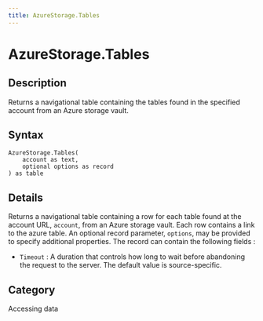 ```yaml
---
title: AzureStorage.Tables
---
```


# AzureStorage.Tables


## Description

Returns a navigational table containing the tables found in the specified account from an Azure storage vault.


## Syntax

```powerquery
AzureStorage.Tables(
    account as text,
    optional options as record
) as table
```


## Details

Returns a navigational table containing a row for each table found at the account URL, <code>account</code>, from an Azure storage vault. Each row contains a link to the azure table. An optional record parameter, <code>options</code>, may be provided to specify additional properties. The record can contain the following fields :    <ul><li><code>Timeout</code> : A duration that controls how long to wait before abandoning the request to the server. The default value is source-specific.</li></ul>



## Category
Accessing data
